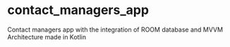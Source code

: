 # contact_managers_app
Contact managers app with the integration of ROOM database and MVVM Architecture made in Kotlin 
